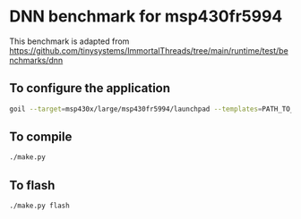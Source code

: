 # DNN benchmark for msp430fr5994

This benchmark is adapted from https://github.com/tinysystems/ImmortalThreads/tree/main/runtime/test/benchmarks/dnn


## To configure the application
```sh
goil --target=msp430x/large/msp430fr5994/launchpad --templates=PATH_TO_TRAMPOLINE/goil/templates main.oil 
```

## To compile
```sh
./make.py
```

## To flash
```sh
./make.py flash
```